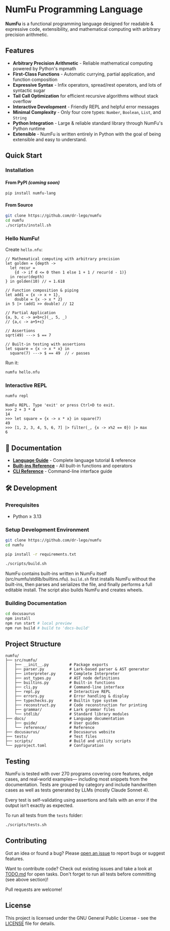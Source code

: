 # NumFu Programming Language

**NumFu** is a functional programming language designed for readable & expressive code, extensibility, and mathematical computing with arbitrary precision arithmetic.

## Features

- **Arbitrary Precision Arithmetic** - Reliable mathematical computing powered by Python's mpmath
- **First-Class Functions** - Automatic currying, partial application, and function composition
- **Expressive Syntax** - Infix operators, spread/rest operators, and lots of syntactic sugar
- **Tail Call Optimization** for efficient recursive algorithms without stack overflow
- **Interactive Development** - Friendly REPL and helpful error messages
- **Minimal Complexity** - Only four core types: `Number`, `Boolean`, `List`, and `String`
- **Python Integration** - Large & reliable standard library through NumFu's Python runtime
- **Extensible** - NumFu is written entirely in Python with the goal of being extensible and easy to understand.

## Quick Start

### Installation

#### From PyPI *(coming soon)*
```bash
pip install numfu-lang
```

#### From Source
```bash
git clone https://github.com/dr-lego/numfu
cd numfu
./scripts/install.sh
```

### Hello NumFu!

Create `hello.nfu`:
```numfu
// Mathematical computing with arbitrary precision
let golden = {depth ->
  let recur =
    {d -> if d <= 0 then 1 else 1 + 1 / recur(d - 1)}
  in recur(depth)
} in golden(10) // ≈ 1.618

// Function composition & piping
let add1 = {x -> x + 1},
    double = {x -> x * 2}
in 5 |> (add1 >> double) // 12

// Partial Application
{a, b, c -> a+b+c}(_, 5, _)
// {a,c -> a+5+c}

// Assertions
sqrt(49) ---> $ == 7

// Built-in testing with assertions
let square = {x -> x * x} in
  square(7) ---> $ == 49  // ✓ passes
```

Run it:
```bash
numfu hello.nfu
```

### Interactive REPL

```bash
numfu repl
```

```
NumFu REPL. Type 'exit' or press Ctrl+D to exit.
>>> 2 + 3 * 4
14
>>> let square = {x -> x * x} in square(7)
49
>>> [1, 2, 3, 4, 5, 6, 7] |> filter(_, {x -> x%2 == 0}) |> max
6
```

## 📖 Documentation

- **[Language Guide](https://numfu-docs.example.com/docs/)** - Complete language tutorial & reference
- **[Built-ins Reference](https://numfu-docs.example.com/docs/reference/builtins)** - All built-in functions and operators
- **[CLI Reference](https://numfu-docs.example.com/docs/reference/cli)** - Command-line interface guide

## 🛠️ Development

### Prerequisites

- Python ≥ 3.13

### Setup Development Environment

```bash
git clone https://github.com/dr-lego/numfu
cd numfu

pip install -r requirements.txt

./scripts/build.sh
```

NumFu contains built-ins written in NumFu itself (src/numfu/stdlib/builtins.nfu).
`build.sh` first installs NumFu without the built-ins, then parses and serializes the file, and finally performs a full editable install. The script also builds NumFu and creates wheels.

### Building Documentation

```bash
cd docusaurus
npm install
npm run start # local preview
npm run build # build to 'docs-build'
```

## Project Structure

```
numfu/
├── src/numfu/
│   ├── __init__.py         # Package exports
│   ├── parser.py           # Lark-based parser & AST generator
│   ├── interpreter.py      # Complete Interpreter
│   ├── ast_types.py        # AST node definitions
│   ├── builtins.py         # Built-in functions
│   ├── cli.py              # Command-line interface
│   ├── repl.py             # Interactive REPL
│   ├── errors.py           # Error handling & display
│   ├── typechecks.py       # Builtin type system
│   ├── reconstruct.py      # Code reconstruction for printing
│   ├── grammar/            # Lark grammar files
│   └── stdlib/             # Standard library modules
├── docs/                   # Language documentation
│   ├── guide/              # User guides
│   └── reference/          # Reference
├── docusaurus/             # Docusaurus website
├── tests/                  # Test files
├── scripts/                # Build and utility scripts
└── pyproject.toml          # Configuration
```

## Testing

NumFu is tested with over 270 programs covering core features, edge cases, and real-world examples— including most snippets from the documentation. Tests are grouped by category and include handwritten cases as well as tests generated by LLMs (mostly Claude Sonnet 4).

Every test is self-validating using assertions and fails with an error if the output isn’t exactly as expected.

To run all tests from the `tests` folder:

```bash
./scripts/tests.sh
```

## Contributing

Got an idea or found a bug? Please [open an issue](https://github.com/dr-lego/numfu/issues) to report bugs or suggest features.

Want to contribute code?
Check out existing issues and take a look at [TODO.md](TODO.md) for open tasks. Don't forget to run all tests before committing (see above section)!

Pull requests are welcome!

## License

This project is licensed under the GNU General Public License - see the [LICENSE](LICENSE) file for details.
